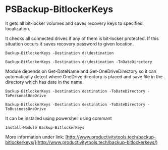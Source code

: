 # PSBackup-BitlockerKeys
It gets all bit-locker volumes and saves recovery keys to specified localization.

It checks all connected drives if any of them is bit-locker protected. If this situation occurs it saves recovery password to given location.

`Backup-BitlockerKeys -Destination d:\destination`

`Backup-BitlockerKeys -Destination d:\destination -ToDateDirectory`



Module depends on Get-DateName and Get-OneDriveDirectory so it can automatically detect where OneDrive directory is placed and save file in the directory which has date in the name.

`Backup-BitlockerKeys -Destination destination -ToDateDirectory -ToPersonalOneDrive`

`Backup-BitlockerKeys -Destination destination -ToDateDirectory -ToBusinessOneDrive`

It can be installed using powershell using commant

`Install-Module Backup-BitlockerKeys`

More information under link: 
[http://www.productivitytools.tech/backup-bitlockerkeys/](http://www.productivitytools.tech/backup-bitlockerkeys/)
